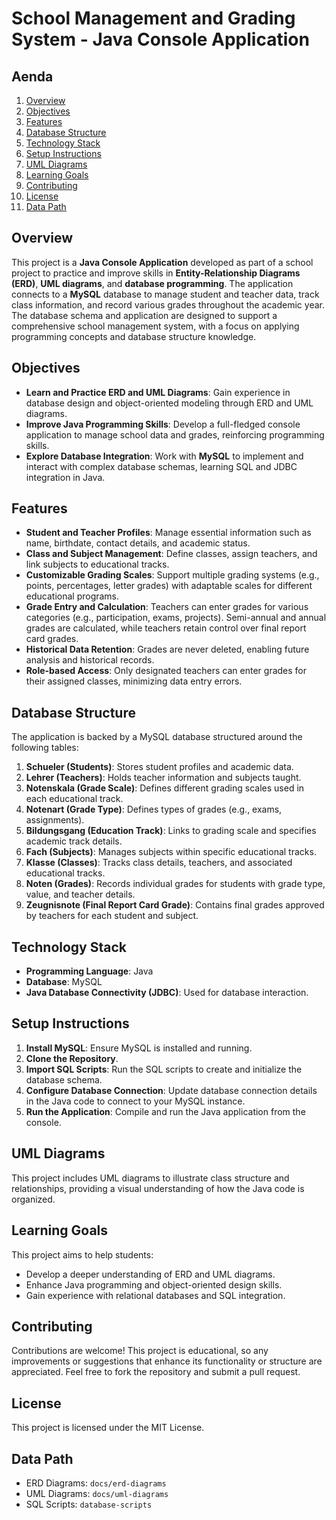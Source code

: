 # School Management and Grading System - Java Console Application

## Aenda
1. [Overview](#overview)
2. [Objectives](#objectives)
3. [Features](#features)
4. [Database Structure](#database-structure)
5. [Technology Stack](#technology-stack)
6. [Setup Instructions](#setup-instructions)
7. [UML Diagrams](#uml-diagrams)
8. [Learning Goals](#learning-goals)
9. [Contributing](#contributing)
10. [License](#license)
11. [Data Path](#data-path)

## Overview
This project is a **Java Console Application** developed as part of a school project to practice and improve skills in **Entity-Relationship Diagrams (ERD)**, **UML diagrams**, and **database programming**. The application connects to a **MySQL** database to manage student and teacher data, track class information, and record various grades throughout the academic year. The database schema and application are designed to support a comprehensive school management system, with a focus on applying programming concepts and database structure knowledge.

## Objectives
- **Learn and Practice ERD and UML Diagrams**: Gain experience in database design and object-oriented modeling through ERD and UML diagrams.
- **Improve Java Programming Skills**: Develop a full-fledged console application to manage school data and grades, reinforcing programming skills.
- **Explore Database Integration**: Work with **MySQL** to implement and interact with complex database schemas, learning SQL and JDBC integration in Java.

## Features
- **Student and Teacher Profiles**: Manage essential information such as name, birthdate, contact details, and academic status.
- **Class and Subject Management**: Define classes, assign teachers, and link subjects to educational tracks.
- **Customizable Grading Scales**: Support multiple grading systems (e.g., points, percentages, letter grades) with adaptable scales for different educational programs.
- **Grade Entry and Calculation**: Teachers can enter grades for various categories (e.g., participation, exams, projects). Semi-annual and annual grades are calculated, while teachers retain control over final report card grades.
- **Historical Data Retention**: Grades are never deleted, enabling future analysis and historical records.
- **Role-based Access**: Only designated teachers can enter grades for their assigned classes, minimizing data entry errors.

## Database Structure
The application is backed by a MySQL database structured around the following tables:

1. **Schueler (Students)**: Stores student profiles and academic data.
2. **Lehrer (Teachers)**: Holds teacher information and subjects taught.
3. **Notenskala (Grade Scale)**: Defines different grading scales used in each educational track.
4. **Notenart (Grade Type)**: Defines types of grades (e.g., exams, assignments).
5. **Bildungsgang (Education Track)**: Links to grading scale and specifies academic track details.
6. **Fach (Subjects)**: Manages subjects within specific educational tracks.
7. **Klasse (Classes)**: Tracks class details, teachers, and associated educational tracks.
8. **Noten (Grades)**: Records individual grades for students with grade type, value, and teacher details.
9. **Zeugnisnote (Final Report Card Grade)**: Contains final grades approved by teachers for each student and subject.

## Technology Stack
- **Programming Language**: Java
- **Database**: MySQL
- **Java Database Connectivity (JDBC)**: Used for database interaction.

## Setup Instructions
1. **Install MySQL**: Ensure MySQL is installed and running.
2. **Clone the Repository**.
3. **Import SQL Scripts**: Run the SQL scripts to create and initialize the database schema.
4. **Configure Database Connection**: Update database connection details in the Java code to connect to your MySQL instance.
5. **Run the Application**: Compile and run the Java application from the console.

## UML Diagrams
This project includes UML diagrams to illustrate class structure and relationships, providing a visual understanding of how the Java code is organized.

## Learning Goals
This project aims to help students:
- Develop a deeper understanding of ERD and UML diagrams.
- Enhance Java programming and object-oriented design skills.
- Gain experience with relational databases and SQL integration.

## Contributing
Contributions are welcome! This project is educational, so any improvements or suggestions that enhance its functionality or structure are appreciated. Feel free to fork the repository and submit a pull request.

## License
This project is licensed under the MIT License.

## Data Path
- ERD Diagrams: `docs/erd-diagrams`
- UML Diagrams: `docs/uml-diagrams`
- SQL Scripts: `database-scripts`